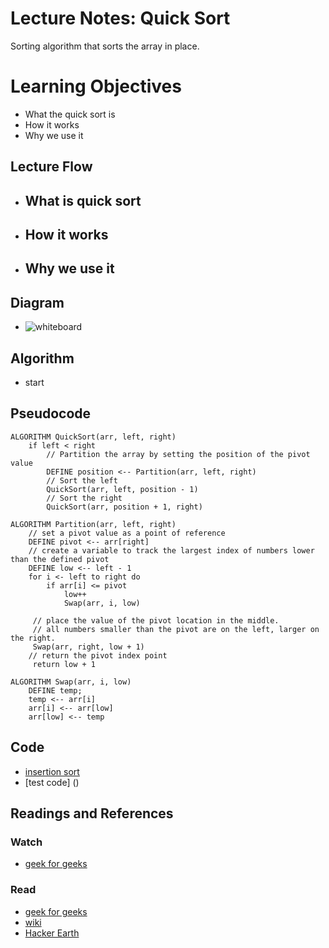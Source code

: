 # Lecture Notes: Quick Sort
Sorting algorithm that sorts the array in place.

# Learning Objectives
- What the quick sort is
- How it works
- Why we use it

## Lecture Flow
- What is quick sort
    - 
- How it works
  - 
- Why we use it
  - 

## Diagram
- ![whiteboard]()

## Algorithm
- start

## Pseudocode
```  
ALGORITHM QuickSort(arr, left, right)
    if left < right
        // Partition the array by setting the position of the pivot value 
        DEFINE position <-- Partition(arr, left, right)
        // Sort the left
        QuickSort(arr, left, position - 1)
        // Sort the right
        QuickSort(arr, position + 1, right)

ALGORITHM Partition(arr, left, right)
    // set a pivot value as a point of reference
    DEFINE pivot <-- arr[right]
    // create a variable to track the largest index of numbers lower than the defined pivot
    DEFINE low <-- left - 1
    for i <- left to right do
        if arr[i] <= pivot
            low++
            Swap(arr, i, low)

     // place the value of the pivot location in the middle.
     // all numbers smaller than the pivot are on the left, larger on the right. 
     Swap(arr, right, low + 1)
    // return the pivot index point
     return low + 1

ALGORITHM Swap(arr, i, low)
    DEFINE temp;
    temp <-- arr[i]
    arr[i] <-- arr[low]
    arr[low] <-- temp
```
## Code
- [insertion sort]()
- [test code] ()
## Readings and References
### Watch
- [geek for geeks]()
### Read
- [geek for geeks]()
- [wiki]()
- [Hacker Earth]()